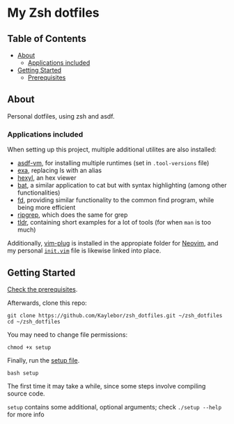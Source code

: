# My Zsh dotfiles

## Table of Contents

- [About](#about)
    - [Applications included](#apps)
- [Getting Started](#getting_started)
    - [Prerequisites](#prerequisites)

## About <a name = "about"></a>

Personal dotfiles, using zsh and asdf.

### Applications included <a name = "apps"></a>

When setting up this project, multiple additional utilites are also installed:
- [asdf-vm](https://github.com/asdf-vm/asdf), for installing multiple runtimes (set in `.tool-versions` file)
- [exa](https://github.com/ogham/exa), replacing ls with an alias
- [hexyl](https://github.com/sharkdp/hexyl), an hex viewer
- [bat](https://github.com/sharkdp/bat), a similar application to cat but with syntax highlighting (among other functionalities)
- [fd](https://github.com/sharkdp/fd), providing similar functionality to the common find program, while being more efficient
- [ripgrep](https://github.com/BurntSushi/ripgrep), which does the same for grep
- [tldr](https://github.com/tldr-pages/tldr), containing short examples for a lot of tools (for when `man` is too much)

Additionally, [vim-plug](https://github.com/junegunn/vim-plug) is installed in the appropiate folder for [Neovim](https://github.com/neovim/neovim), and my personal [`init.vim`](init.vim) file is likewise linked into place.

## Getting Started <a name = "getting_started"></a>

[Check the prerequisites](#prerequisites).

Afterwards, clone this repo:

```
git clone https://github.com/Kaylebor/zsh_dotfiles.git ~/zsh_dotfiles
cd ~/zsh_dotfiles
```

You may need to change file permissions:
```
chmod +x setup
```

Finally, run the [setup file](setup).
```
bash setup
```

The first time it may take a while, since some steps involve compiling source code.

`setup` contains some additional, optional arguments; check `./setup --help` for more info
